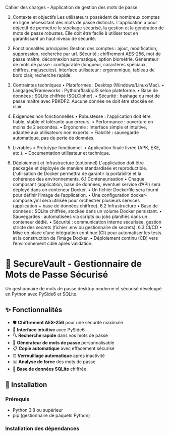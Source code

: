 Cahier des charges - Application de gestion des mots de passe

1. Contexte et objectifs
   Les utilisateurs possèdent de nombreux comptes en ligne nécessitant des mots de passe distincts.
   L'application a pour objectif de permettre le stockage sécurisé, la gestion et la génération de mots de passe
   robustes. Elle doit être facile à utiliser tout en garantissant un haut niveau de sécurité.

2. Fonctionnalités principales
   Gestion des comptes : ajout, modification, suppression, recherche par url.
   Sécurité : chiffrement AES-256, mot de passe maître, déconnexion automatique, option biométrie.
   Générateur de mots de passe : configurable (longueur, caractères spéciaux, chiffres, majuscules).
   Interface utilisateur : ergonomique, tableau de bord clair, recherche rapide.

3. Contraintes techniques
   • Plateformes : Desktop (Windows/Linux/Mac).
   • Langages/Frameworks : Python(flask)/JS selon plateforme.
   • Base de données : SQLite chiffrée (SQLCipher).
   • Sécurité : hashage du mot de passe maître avec PBKDF2. Aucune donnée ne doit être stockée en clair.

4. Exigences non fonctionnelles
   • Robustesse : l'application doit être fiable, stable et tolérante aux erreurs.
   • Performance : ouverture en moins de 2 secondes.
   • Ergonomie : interface simple et intuitive, adaptée aux utilisateurs non experts.
   • Fiabilité : sauvegarde automatique, pas de perte de données.

5. Livrables
   • Prototype fonctionnel.
   • Application finale livrée (APK, EXE, etc.).
   • Documentation utilisateur et technique.

6. Déploiement et Infrastructure (optionnel)
   L'application doit être packagée et déployée de manière standardisée et
   reproductible. L'utilisation de Docker permettra de garantir la portabilité et la cohérence des environnements.
   6.1 Conteneurisation
   • Chaque composant (application, base de données, éventuel service d’API) sera déployé dans un
   conteneur Docker.
   • Un fichier Dockerfile sera fourni pour définir l’image de l’application.
   • Une configuration docker-compose.yml sera utilisée pour orchestrer plusieurs services (application + base de
   données chiffrée).
   6.2 Infrastructure
   • Base de données : SQLite chiffrée, stockée dans un volume Docker persistant.
   • Sauvegardes : automatisées via scripts ou jobs planifiés dans un conteneur dédié.
   • Sécurité : communication interne sécurisée, gestion stricte des secrets (fichier .env ou gestionnaire de secrets).
   6.3 CI/CD
   • Mise en place d’une intégration continue (CI) pour automatiser les tests et la construction de l’image
   Docker.
   • Déploiement continu (CD) vers l’environnement cible après validation.

# 🔐 SecureVault - Gestionnaire de Mots de Passe Sécurisé

Un gestionnaire de mots de passe desktop moderne et sécurisé développé en Python avec PySide6 et SQLite.

## ✨ Fonctionnalités

- 🛡️ **Chiffrement AES-256** pour une sécurité maximale
- 🎯 **Interface intuitive** avec PySide6
- 🔍 **Recherche rapide** dans vos mots de passe
- 🎲 **Générateur de mots de passe** personnalisable
- 📋 **Copie automatique** avec effacement sécurisé
- ⏰ **Verrouillage automatique** après inactivité
- 📊 **Analyse de force** des mots de passe
- 💾 **Base de données SQLite** chiffrée

## 🚀 Installation

### Prérequis

- Python 3.8 ou supérieur
- pip (gestionnaire de paquets Python)

### Installation des dépendances







